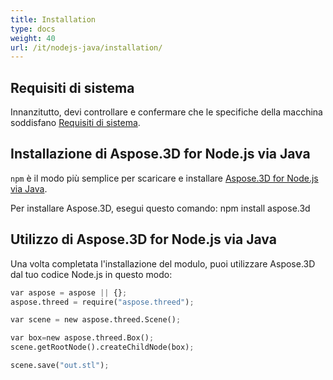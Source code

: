 ```yaml
---
title: Installation
type: docs
weight: 40
url: /it/nodejs-java/installation/
---
```

##  **Requisiti di sistema**

Innanzitutto, devi controllare e confermare che le specifiche della macchina soddisfano [Requisiti di sistema](/3d/it/nodejs-java/system-requirements/).

##  **Installazione di Aspose.3D for Node.js via Java**
`npm` è il modo più semplice per scaricare e installare [Aspose.3D for Node.js via Java](https://www.npmjs.com/package/aspose.3d).

Per installare Aspose.3D, esegui questo comando: npm install aspose.3d

##  **Utilizzo di Aspose.3D for Node.js via Java**

Una volta completata l'installazione del modulo, puoi utilizzare Aspose.3D dal tuo codice Node.js in questo modo:

```py
var aspose = aspose || {};
aspose.threed = require("aspose.threed");

var scene = new aspose.threed.Scene();

var box=new aspose.threed.Box();
scene.getRootNode().createChildNode(box);

scene.save("out.stl");
```

